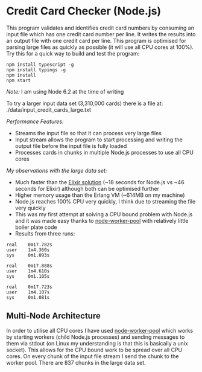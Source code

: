 # Credit Card Checker (Node.js)

This program validates and identifies credit card numbers by consuming an input file which has one credit card number per line. It writes the results into an output file with one credit card per line. This program is optimised for parsing large files as quickly as possible (it will use all CPU cores at 100%). Try this for a quick way to build and test the program:
```
npm install typescript -g
npm install typings -g
npm install
npm start
```
*Note:* I am using Node 6.2 at the time of writing

To try a larger input data set (3,310,000 cards) there is a file at: ./data/input_credit_cards_large.txt


*Performance Features:*
- Streams the input file so that it can process very large files
- Input stream allows the program to start processing and writing the output file before the input file is fully loaded
- Processes cards in chunks in multiple Node.js processes to use all CPU cores

*My observations with the large data set:*
- Much faster than the [Elixir solution](https://github.com/jamespepplinkhouse/creditcardchecker-elixir) (~18 seconds for Node.js vs ~46 seconds for Elixir) although both can be optimised further
- Higher memory usage than the Erlang VM (~614MB on my machine)
- Node.js reaches 100% CPU very quickly, I think due to streaming the file very quickly
- This was my first attempt at solving a CPU bound problem with Node.js and it was made easy thanks to [node-worker-pool](https://www.npmjs.com/package/node-worker-pool) with relatively little boiler plate code
- Results from three runs:

```
real    0m17.782s
user    1m4.360s
sys     0m1.093s

real    0m17.888s
user    1m4.610s
sys     0m1.105s

real    0m17.723s
user    1m4.107s
sys     0m1.081s
```

## Multi-Node Architecture

In order to utilise all CPU cores I have used [node-worker-pool](https://www.npmjs.com/package/node-worker-pool) which works by starting workers (child Node.js processes) and sending messages to them via stdout (on Linux my understanding is that this is basically a unix socket). This allows for the CPU bound work to be spread over all CPU cores. On every chunk of the input file stream I send the chunk to the worker pool. There are 837 chunks in the large data set.
